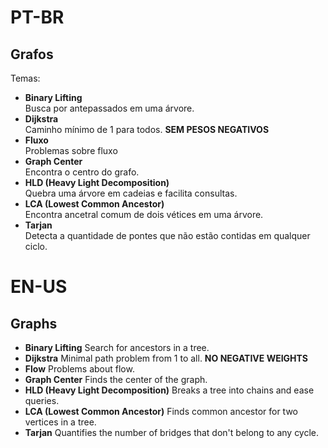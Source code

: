 # PT-BR

## Grafos
Temas:
* **Binary Lifting**  
Busca por antepassados em uma árvore.
* **Dijkstra**  
Caminho mínimo de 1 para todos. **SEM PESOS NEGATIVOS**
* **Fluxo**  
Problemas sobre fluxo
* **Graph Center**  
Encontra o centro do grafo.
* **HLD (Heavy Light Decomposition)**  
Quebra uma árvore em cadeias e facilita consultas.
* **LCA (Lowest Common Ancestor)**  
Encontra ancetral comum de dois vétices em uma árvore. 
* **Tarjan**  
Detecta a quantidade de pontes que não estão contidas em qualquer ciclo.

# EN-US

## Graphs
* **Binary Lifting**
Search for ancestors in a tree.
* **Dijkstra**
Minimal path problem from 1 to all. **NO NEGATIVE WEIGHTS**
* **Flow**
Problems about flow.
* **Graph Center**
Finds the center of the graph.
* **HLD (Heavy Light Decomposition)**
Breaks a tree into chains and ease queries.
* **LCA (Lowest Common Ancestor)**
Finds common ancestor for two vertices in a tree.
* **Tarjan**
Quantifies the number of bridges that don't belong to any cycle.
